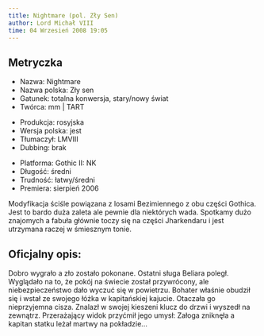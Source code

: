 ```yaml
---
title: Nightmare (pol. Zły Sen)
author: Lord Michał VIII
time: 04 Wrzesień 2008 19:05
---
```


## Metryczka

<!-- -->
- Nazwa: Nightmare
- Nazwa polska: Zły sen
- Gatunek: totalna konwersja, stary/nowy świat
- Twórca: mm | TART

<!-- -->
- Produkcja: rosyjska
- Wersja polska: jest
- Tłumaczył: LMVIII
- Dubbing: brak

<!-- -->
- Platforma: Gothic II: NK
- Długość: średni
- Trudność: łatwy/średni
- Premiera: sierpień 2006

Modyfikacja ściśle powiązana z losami Bezimiennego z obu części Gothica. Jest to bardo duża zaleta ale pewnie dla niektórych wada. Spotkamy dużo znajomych a fabuła głównie toczy się na części Jharkendaru i jest utrzymana raczej w śmiesznym tonie.

## Oficjalny opis:

Dobro wygrało a zło zostało pokonane. Ostatni sługa Beliara poległ. Wyglądało na to, że pokój na świecie został przywrócony, ale niebezpieczeństwo dało wyczuć się w powietrzu. Bohater właśnie obudził się i wstał ze swojego łóżka w kapitańskiej kajucie. Otaczała go nieprzyjemna cisza. Znalazł w swojej kieszeni klucz do drzwi i wyszedł na zewnątrz. Przerażający widok przyćmił jego umysł: Załoga zniknęła a kapitan statku leżał martwy na pokładzie...